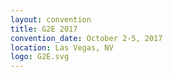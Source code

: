 ```yaml
---
layout: convention
title: G2E 2017
convention_date: October 2-5, 2017
location: Las Vegas, NV
logo: G2E.svg
---
```

